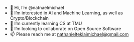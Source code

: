 - 👋 Hi, I’m @natnaelmichael
- 👀 I’m interested in AI and Machine Learning, as well as Crypto/Blockchain
- 🌱 I’m currently learning CS at TMU
- 💞️ I’m looking to collaborate on Open Source Software
- 📫 Please reach me at nathanielteklaimichael@gmail.com

<!---
natnaelmichael/natnaelmichael is a ✨ special ✨ repository because its `README.md` (this file) appears on your GitHub profile.
You can click the Preview link to take a look at your changes.
--->
